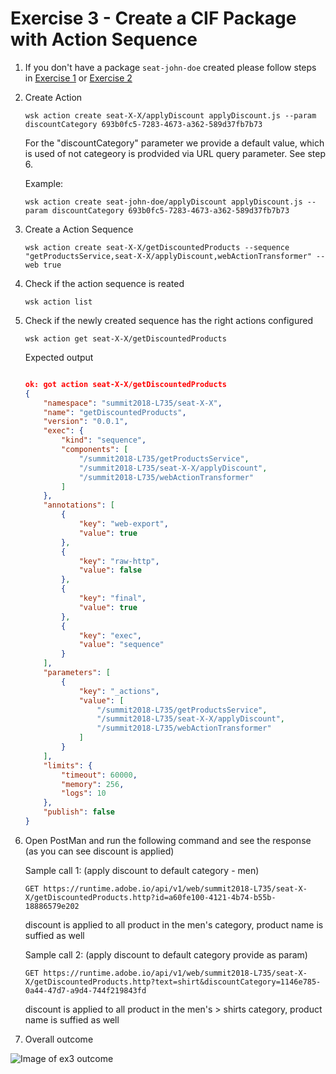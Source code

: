 Exercise 3 - Create a CIF Package with Action Sequence
========================================================


1. If you don't have a package `seat-john-doe` created please follow steps in [Exercise 1](../exercise-01/tutorial-01-hello-world.md) or [Exercise 2](../exercise-02/tutorial-02-hello-world-sequence.md)

2. Create Action 

    `wsk action create seat-X-X/applyDiscount applyDiscount.js --param discountCategory 693b0fc5-7283-4673-a362-589d37fb7b73`

	For the "discountCategory" parameter we provide a default value, which is used of not categeory is prodvided via URL query parameter. See step 6.

	Example:

	`wsk action create seat-john-doe/applyDiscount applyDiscount.js --param discountCategory 693b0fc5-7283-4673-a362-589d37fb7b73`

3. Create a Action Sequence

	`wsk action create seat-X-X/getDiscountedProducts --sequence "getProductsService,seat-X-X/applyDiscount,webActionTransformer" --web true`

4. Check if the action sequence is reated

	`wsk action list`

5. Check if the newly created sequence has the right actions configured 

	`wsk action get seat-X-X/getDiscountedProducts`

   Expected output
   
   ```json 
   
   ok: got action seat-X-X/getDiscountedProducts
   {
       "namespace": "summit2018-L735/seat-X-X",
       "name": "getDiscountedProducts",
       "version": "0.0.1",
       "exec": {
           "kind": "sequence",
           "components": [
               "/summit2018-L735/getProductsService",
               "/summit2018-L735/seat-X-X/applyDiscount",
               "/summit2018-L735/webActionTransformer"
           ]
       },
       "annotations": [
           {
               "key": "web-export",
               "value": true
           },
           {
               "key": "raw-http",
               "value": false
           },
           {
               "key": "final",
               "value": true
           },
           {
               "key": "exec",
               "value": "sequence"
           }
       ],
       "parameters": [
           {
               "key": "_actions",
               "value": [
                   "/summit2018-L735/getProductsService",
                   "/summit2018-L735/seat-X-X/applyDiscount",
                   "/summit2018-L735/webActionTransformer"
               ]
           }
       ],
       "limits": {
           "timeout": 60000,
           "memory": 256,
           "logs": 10
       },
       "publish": false
   }
   
   ```
6. Open PostMan and run the following command and see the response (as you can see discount is applied)

	Sample call 1: (apply discount to default category - men)
	```
    GET https://runtime.adobe.io/api/v1/web/summit2018-L735/seat-X-X/getDiscountedProducts.http?id=a60fe100-4121-4b74-b55b-18886579e202
    ```
	discount is applied to all product in the men's category, product name is suffied as well

	Sample call 2: (apply discount to default category provide as param)
	```
    GET https://runtime.adobe.io/api/v1/web/summit2018-L735/seat-X-X/getDiscountedProducts.http?text=shirt&discountCategory=1146e785-0a44-47d7-a9d4-744f219843fd
    ```
	discount is applied to all product in the men's > shirts category, product name is suffied as well

7. Overall outcome

![Image of ex3 outcome](https://github.com/Adobe-Marketing-Cloud/adobe-cif-extension-sample/blob/master/Resources/ex3.png)  



